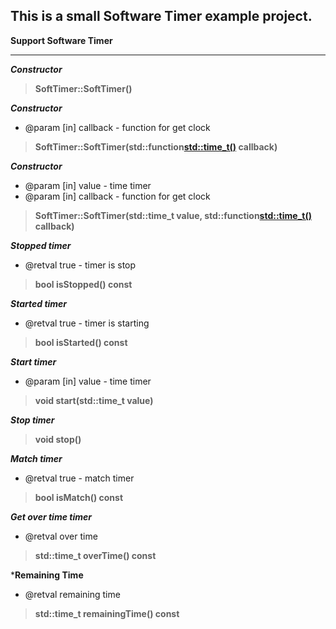 This is a small Software Timer example project.
----------------------------------------
**Support Software Timer**
>
---
***Сonstructor***
>**SoftTimer::SoftTimer()**

***Сonstructor***
* @param [in] callback - function for get clock
>**SoftTimer::SoftTimer(std::function<std::time_t()> callback)**

***Сonstructor***
* @param [in] value - time timer 
* @param [in] callback - function for get clock
>**SoftTimer::SoftTimer(std::time_t value, std::function<std::time_t()> callback)**

***Stopped timer***
* @retval true - timer is stop
>**bool isStopped() const**

***Started timer***
* @retval true - timer is starting
>**bool isStarted() const**

***Start timer***
* @param [in] value - time timer 
>**void start(std::time_t value)**

***Stop timer***
>**void stop()**

***Match timer***
* @retval true - match timer 
>**bool isMatch() const**

***Get over time timer***
* @retval over time
>**std::time_t overTime() const**

***Remaining Time**
* @retval remaining time
>**std::time_t remainingTime() const**
